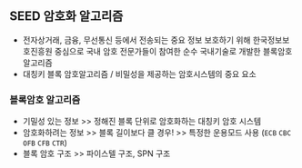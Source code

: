 ## SEED 암호화 알고리즘
- 전자상거래, 금융, 무선통신 등에서 전송되는 중요 정보 보호하기 위해 한국정보보호진흥원 중심으로 국내 암호 전문가들이 참여한 순수 국내기술로 개발한 블록암호 알고리즘
- 대칭키 블록 암호알고리즘 / 비밀성을 제공하는 암호시스템의 중요 요소

### 블록암호 알고리즘
- 기밀성 있는 정보 >> 정해진 블록 단위로 암호화하는 대칭키 암호 시스템
- 암호화하려는 정보 >> 블록 길이보다 클 경우! >> 특정한 운용모드 사용 (`ECB` `CBC` `OFB` `CFB` `CTR`)
- 블록 암호 구조 >> 파이스텔 구조, SPN 구조
